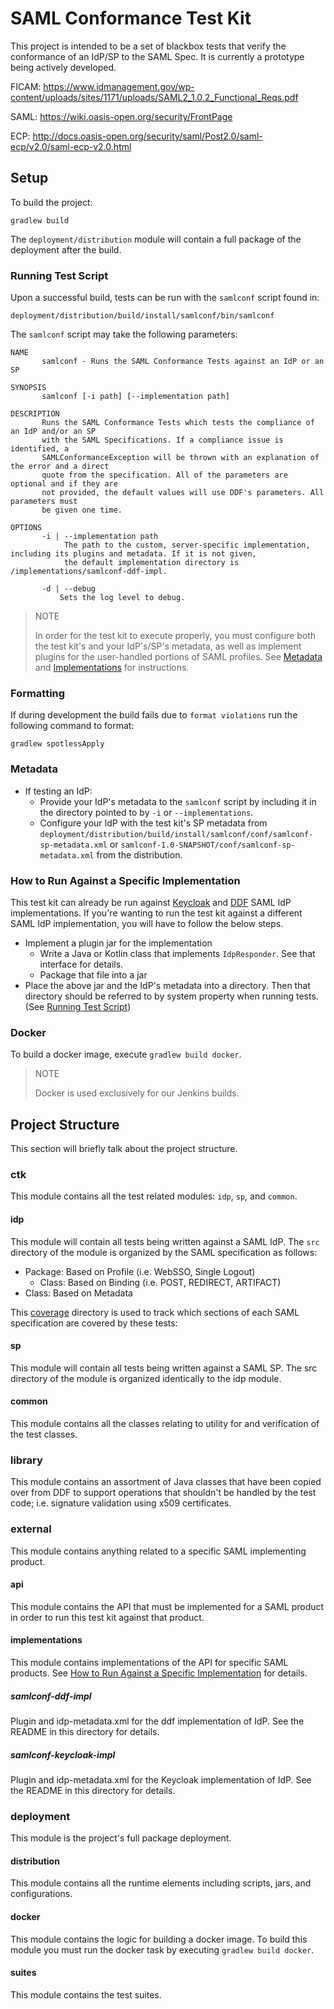 # SAML Conformance Test Kit
This project is intended to be a set of blackbox tests that verify the conformance of an IdP/SP to the SAML Spec.
It is currently a prototype being actively developed.

FICAM: https://www.idmanagement.gov/wp-content/uploads/sites/1171/uploads/SAML2_1.0.2_Functional_Reqs.pdf

SAML: https://wiki.oasis-open.org/security/FrontPage

ECP: http://docs.oasis-open.org/security/saml/Post2.0/saml-ecp/v2.0/saml-ecp-v2.0.html

## Setup
To build the project:

    gradlew build

The `deployment/distribution` module will contain a full package of the deployment after the build.

### Running Test Script
Upon a successful build, tests can be run with the `samlconf` script found in:
    
    deployment/distribution/build/install/samlconf/bin/samlconf

The `samlconf` script may take the following parameters:

    NAME
           samlconf - Runs the SAML Conformance Tests against an IdP or an SP
    
    SYNOPSIS
           samlconf [-i path] [--implementation path]
    
    DESCRIPTION
           Runs the SAML Conformance Tests which tests the compliance of an IdP and/or an SP
           with the SAML Specifications. If a compliance issue is identified, a 
           SAMLConformanceException will be thrown with an explanation of the error and a direct
           quote from the specification. All of the parameters are optional and if they are 
           not provided, the default values will use DDF's parameters. All parameters must 
           be given one time.
    
    OPTIONS
           -i | --implementation path
                The path to the custom, server-specific implementation, including its plugins and metadata. If it is not given, 
                the default implementation directory is /implementations/samlconf-ddf-impl.
                      
           -d | --debug
               Sets the log level to debug.


> NOTE
> 
> In order for the test kit to execute properly, you must configure both the test kit's and your IdP's/SP's metadata, as well as implement plugins
for the user-handled portions of SAML profiles. See [Metadata](#metadata) and [Implementations](#implementations) for instructions.

### Formatting
If during development the build fails due to `format violations` run the following command to format:

    gradlew spotlessApply

### Metadata
* If testing an IdP:
  * Provide your IdP's metadata to the `samlconf` script by including it in the directory pointed to by
   `-i` or `--implementations`.
  * Configure your IdP with the test kit's SP metadata from
  `deployment/distribution/build/install/samlconf/conf/samlconf-sp-metadata.xml`
  or `samlconf-1.0-SNAPSHOT/conf/samlconf-sp-metadata.xml` from the distribution.
   
### How to Run Against a Specific Implementation
This test kit can already be run against [Keycloak](#samlconf-keycloak-impl) and [DDF](#samlconf-ddf-impl) SAML IdP implementations.
If you're wanting to run the test kit against a different SAML IdP implementation, you will have to follow the below steps.

* Implement a plugin jar for the implementation
    * Write a Java or Kotlin class that implements `IdpResponder`. See that interface for details.
    * Package that file into a jar
* Place the above jar and the IdP's metadata into a directory. Then that directory should be
referred to by system property when running tests. (See [Running Test Script](#running_test_script]))

### Docker
To build a docker image, execute `gradlew build docker`. 

> NOTE
>
> Docker is used exclusively for our Jenkins builds.

## Project Structure
This section will briefly talk about the project structure.

### ctk
This module contains all the test related modules: `idp`, `sp`, and `common`.

#### idp
This module will contain all tests being written against a SAML IdP. The `src` directory of the module is organized by the SAML specification as follows:

* Package: Based on Profile (i.e. WebSSO, Single Logout)
  * Class: Based on Binding (i.e. POST, REDIRECT, ARTIFACT)
* Class: Based on Metadata

This [coverage](ctk/idp/coverage) directory is used to track which sections of each SAML specification are covered by these tests:

#### sp
This module will contain all tests being written against a SAML SP. The src directory of the module is organized identically to the idp module.

#### common
This module contains all the classes relating to utility for and verification of the test classes.

### library
This module contains an assortment of Java classes that have been copied over from DDF to support operations that shouldn't be handled by the test code; i.e. signature validation using x509 certificates.

### external
This module contains anything related to a specific SAML implementing product.

#### api
This module contains the API that must be implemented for a SAML product in order to run this test kit against that product.

#### implementations
This module contains implementations of the API for specific SAML products. See [How to Run Against a Specific Implementation](#how-to-run-against-a-specific-implementation) for details.

##### samlconf-ddf-impl
Plugin and idp-metadata.xml for the ddf implementation of IdP. See the README in this directory for details.

##### samlconf-keycloak-impl
Plugin and idp-metadata.xml for the Keycloak implementation of IdP. See the README in this directory for details.

### deployment
This module is the project's full package deployment.

#### distribution
This module contains all the runtime elements including scripts, jars, and configurations.

#### docker
This module contains the logic for building a docker image.
To build this module you must run the docker task by executing `gradlew build docker`.

#### suites
This module contains the test suites.
